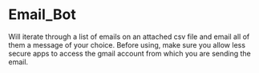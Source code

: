 # Email_Bot
Will iterate through a list of emails on an attached csv file and email all of them a message of your choice. Before using, make sure you allow less secure apps to access the gmail account from which you are sending the email.
